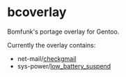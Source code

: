 bcoverlay
=========

Bomfunk's portage overlay for Gentoo.

Currently the overlay contains:

- net-mail/[checkgmail](http://checkgmail.sourceforge.net/)
- sys-power/[low_battery_suspend](https://github.com/NickHu/low_battery_suspend)
